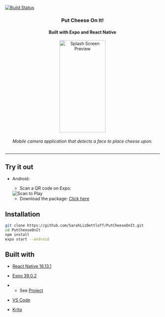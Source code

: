  [![Build Status](https://travis-ci.com/SarahLizDettloff/PutCheeseOnIt.svg?branch=master)](https://travis-ci.org/travis-ci/travis-web)
<a align="center">
    <h3 align="center">Put Cheese On It!</h3>
</a>
<h4 align="center">Built with Expo and React Native</h4>
<p align="center">
      <img src="https://github.com/SarahLizDettloff/PutCheeseOnIt/blob/master/assets/splash.gif?raw=true" width="150" height="300" alt="Splash Screen Preview">
</p>
<h6 align="center">Mobile camera application that detects a face to place cheese upon.</h6>

---
## Try it out
  * Android: 
     * Scan a QR code on Expo: 
      <img src="https://github.com/SarahLizDettloff/PutCheeseOnIt/blob/master/assets/QRSample.png?raw=true" alt="Scan to Play">
      
     * Download the package: [Click here](https://github.com/SarahLizDettloff/PutCheeseOnIt/raw/master/PutCheeseOnIt.apk)

## Installation

```bash
git clone https://github.com/SarahLizDettloff/PutCheeseOnIt.git
cd PutCheeseOnIt
npm install
expo start --android
```

## Built with
* [React Native 16.13.1](https://facebook.github.io/react-native/)

* [Expo 39.0.2](https://expo.io/)
* * See [Project](https://expo.io/@sarahdettloff/projects/PutCheeseOnIt)

* [VS Code](https://code.visualstudio.com/)

* [Krita](https://krita.org/en/)
